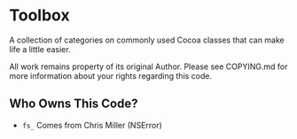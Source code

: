 # Toolbox

A collection of categories on commonly used Cocoa classes that can make life a little easier.

All work remains property of its original Author. Please see COPYING.md for more information about your rights regarding this code.

## Who Owns This Code?

* `fs_` Comes from Chris Miller (NSError)